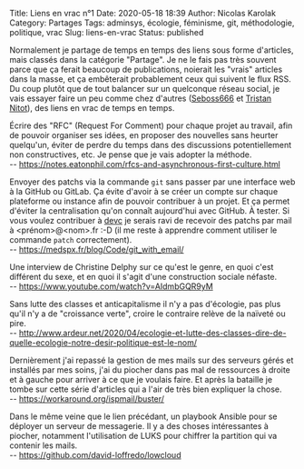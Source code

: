 Title: Liens en vrac n°1
Date: 2020-05-18 18:39
Author: Nicolas Karolak
Category: Partages
Tags: adminsys, écologie, féminisme, git, méthodologie, politique, vrac
Slug: liens-en-vrac
Status: published

Normalement je partage de temps en temps des liens sous forme d'articles, mais classés dans la catégorie "Partage". Je ne le fais pas très souvent parce que ça ferait beaucoup de publications, noierait les "vrais" articles dans la masse, et ça embêterait probablement ceux qui suivent le flux RSS. Du coup plutôt que de tout balancer sur un quelconque réseau social, je vais essayer faire un peu comme chez d'autres ([Seboss666](https://blog.seboss666.info/) et [Tristan Nitot](https://www.standblog.org/)), des liens en vrac de temps en temps.

Écrire des "RFC" (Request For Comment) pour chaque projet au travail, afin de pouvoir organiser ses idées, en proposer des nouvelles sans heurter quelqu'un, éviter de perdre du temps dans des discussions potentiellement non constructives, etc. Je pense que je vais adopter la méthode.  
-- <https://notes.eatonphil.com/rfcs-and-asynchronous-first-culture.html>

Envoyer des patchs via la commande `git` sans passer par une interface web à la GitHub ou GitLab. Ça évite d'avoir à se créer un compte sur chaque plateforme ou instance afin de pouvoir contribuer à un projet. Et ça permet d'éviter la centralisation qu'on connaît aujourd'hui avec GitHub. À tester. Si vous voulez contribuer à [devc](https://sr.ht/~nka/devc/) je serais ravi de recevoir des patchs par mail à \<prénom\>@\<nom\>.fr :-D (il me reste à apprendre comment utiliser le commande `patch` correctement).  
-- <https://medspx.fr/blog/Code/git_with_email/>

Une interview de Christine Delphy sur ce qu'est le genre, en quoi c'est différent du sexe, et en quoi il s'agit d'une construction sociale néfaste.  
-- <https://www.youtube.com/watch?v=AIdmbGQR9yM>

Sans lutte des classes et anticapitalisme il n'y a pas d'écologie, pas plus qu'il n'y a de "croissance verte", croire le contraire relève de la naïveté ou pire.  
-- <http://www.ardeur.net/2020/04/ecologie-et-lutte-des-classes-dire-de-quelle-ecologie-notre-desir-politique-est-le-nom/>

Dernièrement j'ai repassé la gestion de mes mails sur des serveurs gérés et installés par mes soins, j'ai du piocher dans pas mal de ressources à droite et à gauche pour arriver à ce que je voulais faire. Et après la bataille je tombe sur cette série d'articles qui a l'air de très bien expliquer la chose.  
-- <https://workaround.org/ispmail/buster/>

Dans le même veine que le lien précédant, un playbook Ansible pour se déployer un serveur de messagerie. Il y a des choses intéressantes à piocher, notamment l'utilisation de LUKS pour chiffrer la partition qui va contenir les mails.  
-- <https://github.com/david-loffredo/lowcloud>
